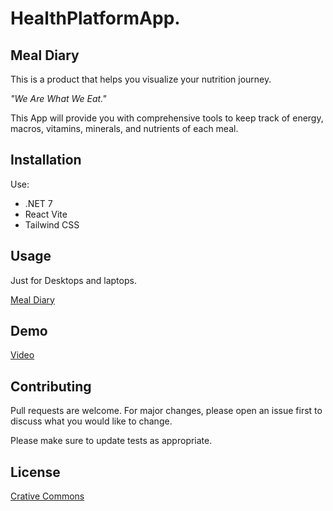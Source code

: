 # HealthPlatformApp.

## Meal Diary

This is a product that helps you visualize your nutrition journey.

_"We Are What We Eat."_
 
This App will provide you with comprehensive tools to keep track of
energy, macros, vitamins, minerals, and nutrients of each meal.

## Installation

Use:
* .NET 7
* React Vite
* Tailwind CSS

## Usage

Just for Desktops and laptops.

[Meal Diary](https://meal-diary.azurewebsites.net/)

## Demo

[Video](https://www.youtube.com/watch?v=V4l0NQ7TmsA)

## Contributing

Pull requests are welcome. For major changes, please open an issue first
to discuss what you would like to change.

Please make sure to update tests as appropriate.

## License

[Crative Commons](https://github.com/HealthPlatformMadeEasy/HealthPlatformApp/blob/main/LICENSE)
